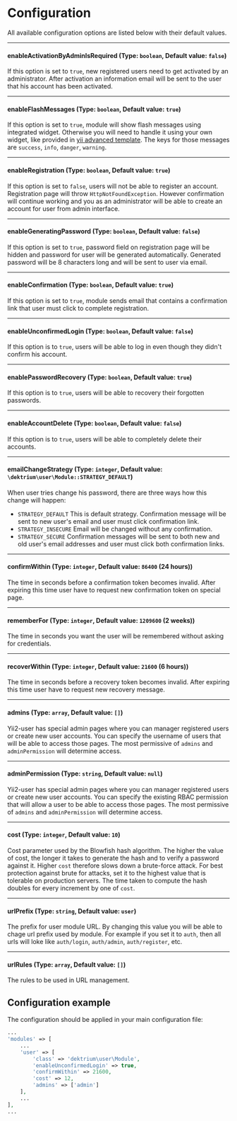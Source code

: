 # Configuration

All available configuration options are listed below with their default values.

---

#### enableActivationByAdminIsRequired (Type: `boolean`, Default value: `false`)

If this option is set to `true`, new registered users need to get activated by an administrator.
After activation an information email will be sent to the user that his account has been activated.

---

#### enableFlashMessages (Type: `boolean`, Default value: `true`)

If this option is set to `true`, module will show flash messages using
integrated widget. Otherwise you will need to handle it using your own widget,
like provided in [yii advanced template](https://github.com/yiisoft/yii2-app-advanced/blob/master/frontend/widgets/Alert.php).
The keys for those messages are `success`, `info`, `danger`, `warning`.

---

#### enableRegistration (Type: `boolean`, Default value: `true`)

If this option is set to `false`, users will not be able to register an account.
Registration page will throw `HttpNotFoundException`. However confirmation will
continue working and you as an administrator will be able to create an account
for user from admin interface.

---

#### enableGeneratingPassword (Type: `boolean`, Default value: `false`)

If this option is set to `true`, password field on registration page will be
hidden and password for user will be generated automatically. Generated password
will be 8 characters long and will be sent to user via email.

---

#### enableConfirmation (Type: `boolean`, Default value: `true`)

If this option is set to `true`, module sends email that contains a confirmation
link that user must click to complete registration.

---

#### enableUnconfirmedLogin (Type: `boolean`, Default value: `false`)

If this option is to `true`, users will be able to log in even though they
didn't confirm his account.

---

#### enablePasswordRecovery (Type: `boolean`, Default value: `true`)

If this option is to `true`, users will be able to recovery their forgotten
passwords.

---

#### enableAccountDelete (Type: `boolean`, Default value: `false`)

If this option is to `true`, users will be able to completely delete their accounts.

---

#### emailChangeStrategy (Type: `integer`, Default value: `\dektrium\user\Module::STRATEGY_DEFAULT`)

When user tries change his password, there are three ways how this change will
happen:

- `STRATEGY_DEFAULT` This is default strategy. Confirmation message will be sent
to new user's email and user must click confirmation link.
- `STRATEGY_INSECURE` Email will be changed without any confirmation.
- `STRATEGY_SECURE` Confirmation messages will be sent to both new and old
user's email addresses and user must click both confirmation links.

---

#### confirmWithin (Type: `integer`, Default value: `86400` (24 hours))

The time in seconds before a confirmation token becomes invalid. After expiring
this time user have to request new confirmation token on special page.

---

#### rememberFor (Type: `integer`, Default value: `1209600` (2 weeks))

The time in seconds you want the user will be remembered without asking for
credentials.

---

#### recoverWithin (Type: `integer`, Default value: `21600` (6 hours))

The time in seconds before a recovery token becomes invalid. After expiring this
time user have to request new recovery message.

---

#### admins (Type: `array`, Default value: `[]`)

Yii2-user has special admin pages where you can manager registered users or
create new user accounts. You can specify the username of users that will be
able to access those pages. The most permissive of `admins` and `adminPermission`
will determine access.

---

#### adminPermission (Type: `string`, Default value: `null`)

Yii2-user has special admin pages where you can manager registered users or
create new user accounts. You can specify the existing RBAC permission that will
allow a user to be able to access those pages. The most permissive of `admins`
and `adminPermission` will determine access.

---

#### cost (Type: `integer`, Default value: `10`)

Cost parameter used by the Blowfish hash algorithm. The higher the value of cost,
the longer it takes to generate the hash and to verify a password against it.
Higher `cost` therefore slows down a brute-force attack. For best protection
against brute for attacks, set it to the highest value that is tolerable on
production servers. The time taken to compute the hash doubles for every
increment by one of `cost`.

---

#### urlPrefix (Type: `string`, Default value: `user`)

The prefix for user module URL. By changing this value you will be able to chage
url prefix used by module. For example if you set it to `auth`, then all urls
will loke like `auth/login`, `auth/admin`, `auth/register`, etc.

---

#### urlRules (Type: `array`, Default value: `[]`)

The rules to be used in URL management.

Configuration example
---------------------

The configuration should be applied in your main configuration file:


```php
...
'modules' => [
    ...
    'user' => [
        'class' => 'dektrium\user\Module',
        'enableUnconfirmedLogin' => true,
        'confirmWithin' => 21600,
        'cost' => 12,
        'admins' => ['admin']
    ],
    ...
],
...
```
